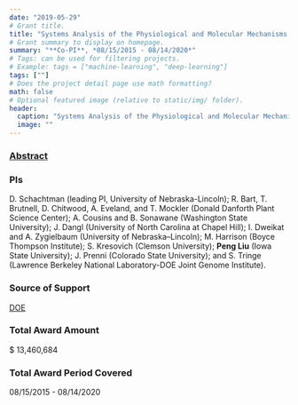 ```yaml
---
date: "2019-05-29"
# Grant title.
title: "Systems Analysis of the Physiological and Molecular Mechanisms of Sorghum Nitrogen Use Efficiency, Water Use Efficiency, and Interactions with the Soil Microbiome"
# Grant summary to display on homepage.
summary: "**Co-PI**, *08/15/2015 - 08/14/2020*"
# Tags: can be used for filtering projects.
# Example: tags = ["machine-learning", "deep-learning"]
tags: [""]
# Does the project detail page use math formatting?
math: false
# Optional featured image (relative to static/img/ folder).
header:
  caption: "Systems Analysis of the Physiological and Molecular Mechanisms of Sorghum Nitrogen Use Efficiency, Water Use Efficiency, and Interactions with the Soil Microbiome"
  image: ""
---
```


### [Abstract](https://genomicscience.energy.gov/pubs/2017abstracts/abstractpdfs/184_Schachtman_Daniel.pdf)

### PIs
D. Schachtman (leading PI, University of Nebraska-Lincoln); R. Bart, T. Brutnell, D. Chitwood, A. Eveland, and T. Mockler (Donald Danforth Plant Science Center); A. Cousins and B. Sonawane (Washington State University); J. Dangl (University of North Carolina at Chapel Hill); I. Dweikat and A. Zygielbaum (University of Nebraska–Lincoln); M. Harrison (Boyce Thompson Institute); S. Kresovich (Clemson University); **Peng Liu** (Iowa State University); J. Prenni (Colorado State University); and S. Tringe (Lawrence Berkeley National Laboratory-DOE Joint Genome Institute).

### Source of Support
[DOE](https://science.energy.gov/)

### Total Award Amount
$ 13,460,684

### Total Award Period Covered
08/15/2015 - 08/14/2020
